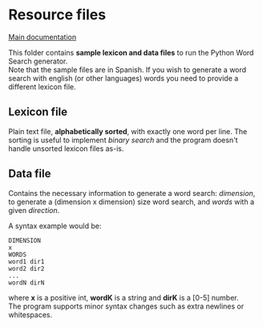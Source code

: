 # Resource files
[Main documentation](../README.md)

This folder contains **sample lexicon and data files** to run the Python Word Search generator.\
Note that the sample files are in Spanish. If you wish to generate a word search with english (or other languages) words you need to provide a different lexicon file.

## Lexicon file
Plain text file, **alphabetically sorted**, with exactly one word per line. The sorting is useful to implement *binary search* and the program doesn't handle unsorted lexicon files as-is.

## Data file
Contains the necessary information to generate a word search: *dimension*, to generate a (dimension x dimension) size word search, and *words* with a given *direction*.

A syntax example would be:
```
DIMENSION
x
WORDS
word1 dir1
word2 dir2
...
wordN dirN
```
where **x** is a positive int, **wordK** is a string and **dirK** is a [0-5] number.\
The program supports minor syntax changes such as extra newlines or whitespaces.